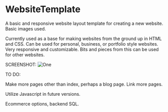 # WebsiteTemplate
A basic and responsive website layout template for creating a new website. Basic images used.


Currently used as a base for making websites from the ground up in HTML and CSS. Can be used for personal, business, or portfolio style websites. Very responsive and customizable. Bits and pieces from this can be used for other websites.

SCREENSHOT:
![One](https://raw.githubusercontent.com/amvitkus/website-template/master/11.png)


TO DO:


Make more pages other than index, perhaps a blog page. Link more pages.


Utilize Javascript in future versions.


Ecommerce options, backend SQL.
